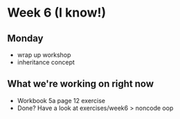 # Week 6 (I know!)

## Monday
- wrap up workshop
- inheritance concept

## What we're working on right now
- Workbook 5a page 12 exercise
- Done? Have a look at exercises/week6 > noncode oop